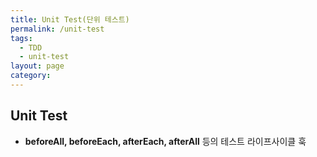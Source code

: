 ```yaml
---
title: Unit Test(단위 테스트)
permalink: /unit-test
tags:
  - TDD
  - unit-test
layout: page
category:
---
```


## Unit Test

- **beforeAll, beforeEach, afterEach, afterAll** 등의 테스트 라이프사이클 훅
